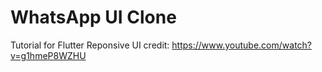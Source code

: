 # WhatsApp UI Clone

Tutorial for Flutter Reponsive UI
credit: https://www.youtube.com/watch?v=g1hmeP8WZHU
